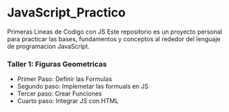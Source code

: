 # JavaScript_Practico
Primeras Lineas de Codigo con JS
Este repositorio es un proyecto personal para practicar las bases, fundamentos y conceptos al rededor del lenguaje de programacion JavaScript.  

### Taller 1: Figuras Geometricas

- Primer Paso: Definir las Formulas 
- Segundo paso: Implemetar las formuals en JS
- Tercer paso: Crear Funciones
- Cuarto paso: Integrar JS con HTML 
